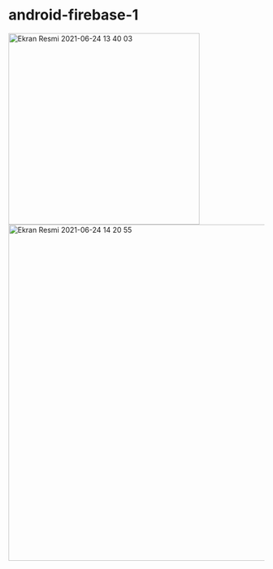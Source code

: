 # android-firebase-1
<img width="376" alt="Ekran Resmi 2021-06-24 13 40 03" src="https://user-images.githubusercontent.com/60899740/123254235-150b3a00-d4f7-11eb-8548-e5649c7c5905.png">

<img width="661" alt="Ekran Resmi 2021-06-24 14 20 55" src="https://user-images.githubusercontent.com/60899740/123254502-661b2e00-d4f7-11eb-8233-127a2686f5ed.png">
